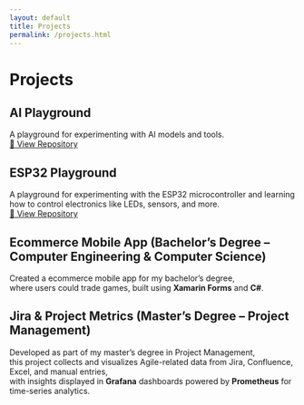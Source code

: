 ```yaml
---
layout: default
title: Projects
permalink: /projects.html
---
```


# Projects

## AI Playground

A playground for experimenting with AI models and tools.  
[🔗 View Repository](https://github.com/vinersar31/ai_playground)

## ESP32 Playground

A playground for experimenting with the ESP32 microcontroller and learning how to control electronics like LEDs, sensors, and more.  
[🔗 View Repository](https://github.com/vinersar31/esp32_playground)

## Ecommerce Mobile App (Bachelor’s Degree – Computer Engineering & Computer Science)

Created a ecommerce mobile app for my bachelor’s degree,  
where users could trade games, built using **Xamarin Forms** and **C#**.  

## Jira & Project Metrics (Master’s Degree – Project Management)

Developed as part of my master’s degree in Project Management,  
this project collects and visualizes Agile-related data from Jira, Confluence, Excel, and manual entries,  
with insights displayed in **Grafana** dashboards powered by **Prometheus** for time-series analytics.
